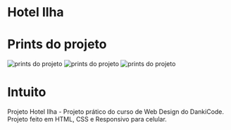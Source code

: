 # Hotel Ilha
# Prints do projeto 
![prints do projeto](https://github.com/luccasmesquita/hotelilha/blob/master/hotel%20ilha%20-%20desktop.png)
![prints do projeto](https://github.com/luccasmesquita/hotelilha/blob/master/hotel%20ilha%20-%20mobile.png)
![prints do projeto](https://github.com/luccasmesquita/hotelilha/blob/master/hotel%20ilha%20-%20contato.png)
# Intuito
Projeto Hotel Ilha - Projeto prático do curso de Web Design do DankiCode. Projeto feito em HTML, CSS e Responsivo para celular. 
